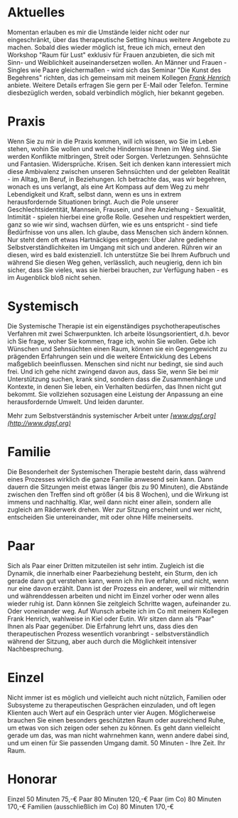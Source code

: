 ---
---
# Aktuelles

Momentan erlauben es mir die Umstände leider nicht oder nur eingeschränkt, über das therapeutische Setting hinaus weitere Angebote zu machen.
Sobald dies wieder möglich ist, freue ich mich, erneut den Workshop "Raum für Lust" exklusiv für Frauen anzubieten, die sich mit Sinn- und Weiblichkeit auseinandersetzen wollen. 
An Männer und Frauen - Singles wie Paare gleichermaßen - wird sich das Seminar "Die Kunst des Begehrens" richten, das ich gemeinsam mit meinem Kollegen *[Frank Henrich](https://www.systemtherapeutische-praxis-sh.de)* anbiete.
Weitere Details erfragen Sie gern per E-Mail oder Telefon. Termine diesbezüglich werden, sobald verbindlich möglich, hier bekannt gegeben.



# Praxis

Wenn Sie zu mir in die Praxis kommen, will ich wissen, wo Sie im Leben stehen, wohin Sie wollen und welche Hindernisse Ihnen im Weg sind. Sie werden Konflikte mitbringen, Streit oder Sorgen. Verletzungen. Sehnsüchte und Fantasien. Widersprüche. Krisen.
Seit ich denken kann interessiert mich diese Ambivalenz zwischen unseren Sehnsüchten und der gelebten Realität - im Alltag, im Beruf, in Beziehungen.
Ich betrachte das, was wir begehren, wonach es uns verlangt, als eine Art Kompass auf dem Weg zu mehr Lebendigkeit und Kraft, selbst dann, wenn es uns in extrem herausfordernde Situationen bringt. Auch die Pole unserer Geschlechtsidentität, Mannsein, Frausein, und ihre Anziehung - Sexualität, Intimität - spielen hierbei eine große Rolle. Gesehen und respektiert werden, ganz so wie wir sind, wachsen dürfen, wie es uns entspricht - sind tiefe Bedürfnisse von uns allen.
Ich glaube, dass Menschen sich ändern können. Nur steht dem oft etwas Hartnäckiges entgegen: Über Jahre gediehene Selbstverständlichkeiten im Umgang mit sich und anderen. Rühren wir an diesen, wird es bald existenziell. Ich unterstütze Sie bei Ihrem Aufbruch und während Sie diesen Weg gehen, verlässlich, auch neugierig, denn ich bin sicher, dass Sie vieles, was sie hierbei brauchen, zur Verfügung haben - es im Augenblick bloß nicht sehen.



# Systemisch

Die Systemische Therapie ist ein eigenständiges psychotherapeutisches Verfahren mit zwei Schwerpunkten.
Ich arbeite lösungsorientiert, d.h. bevor ich Sie frage, woher Sie kommen, frage ich, wohin Sie wollen. Gebe ich Wünschen und Sehnsüchten einen Raum, können sie ein Gegengewicht zu prägenden Erfahrungen sein und die weitere Entwicklung des Lebens maßgeblich beeinflussen. Menschen sind nicht nur bedingt, sie sind auch frei.
Und ich gehe nicht zwingend davon aus, dass Sie, wenn Sie bei mir Unterstützung suchen, krank sind, sondern dass die Zusammenhänge und Kontexte, in denen Sie leben, ein Verhalten bedürfen, das Ihnen nicht gut bekommt. Sie vollziehen sozusagen eine Leistung der Anpassung an eine herausfordernde Umwelt. Und leiden darunter.

Mehr zum Selbstverständnis systemischer Arbeit unter *[www.dgsf.org](http://www.dgsf.org)*



# Familie

Die Besonderheit der Systemischen Therapie besteht darin, dass während eines Prozesses wirklich die ganze Familie anwesend sein kann. Dann dauern die Sitzungen meist etwas länger (bis zu 90 Minuten), die Abstände zwischen den Treffen sind oft größer (4 bis 8 Wochen), und die Wirkung ist immens und nachhaltig. Klar, weil dann nicht einer allein, sondern alle zugleich am Räderwerk drehen.
Wer zur Sitzung erscheint und wer nicht, entscheiden Sie untereinander, mit oder ohne Hilfe meinerseits.



# Paar

Sich als Paar einer Dritten mitzuteilen ist sehr intim. Zugleich ist die Dynamik, die innerhalb einer Paarbeziehung besteht, ein Sturm, den ich gerade dann gut verstehen kann, wenn ich ihn live erfahre, und nicht, wenn nur eine davon erzählt. Dann ist der Prozess ein anderer, weil wir mittendrin und währenddessen arbeiten und nicht im Einzel vorher oder wenn alles wieder ruhig ist. Dann können Sie zeitgleich Schritte wagen, aufeinander zu. Oder voneinander weg.
Auf Wunsch arbeite ich im Co mit meinem Kollegen Frank Henrich, wahlweise in Kiel oder Eutin. Wir sitzen dann als "Paar" Ihnen als Paar gegenüber. Die Erfahrung lehrt uns, dass dies den therapeutischen Prozess wesentlich voranbringt - selbstverständlich während der Sitzung, aber auch durch die Möglichkeit intensiver Nachbesprechung.



# Einzel

Nicht immer ist es möglich und vielleicht auch nicht nützlich, Familien oder Subsysteme zu therapeutischen Gesprächen einzuladen, und oft legen Klienten auch Wert auf ein Gespräch unter vier Augen. Möglicherweise brauchen Sie einen besonders geschützten Raum oder ausreichend Ruhe, um etwas von sich zeigen oder sehen zu können. Es geht dann vielleicht gerade um das, was man nicht wahrnehmen kann, wenn andere dabei sind, und um einen für Sie passenden Umgang damit. 50 Minuten - Ihre Zeit. Ihr Raum.



# Honorar

Einzel                          50 Minuten                      75,-€
Paar                            80 Minuten                     120,-€
Paar (im Co)                    80 Minuten                     170,-€
Familien (ausschließlich im Co) 80 Minuten                     170,-€
